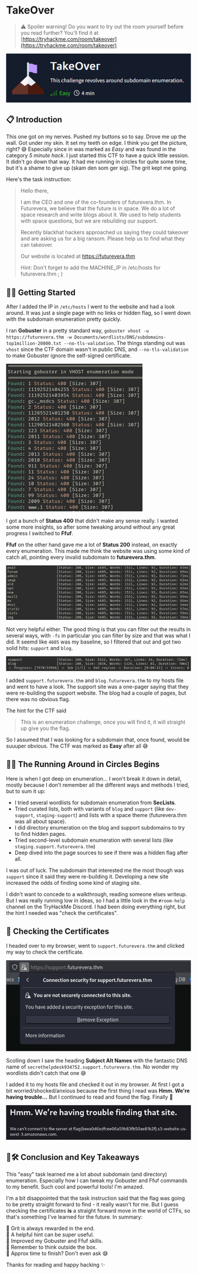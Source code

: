 # TakeOver

> ⚠️ Spoiler warning! Do you want to try out the room yourself before you read further? You'll find it at [https://tryhackme.com/room/takeover](https://tryhackme.com/room/takeover)

![Header](img/HEADER.png)

## 📋 Introduction

This one got on my nerves. Pushed my buttons so to say. Drove me up the wall. Got under my skin. It set my teeth on edge. I think you get the picture, right? 😅 Especially since in was marked as *Easy* and was found in the category *5 minute hack*. I just started this CTF to have a quick little session. It didn't go down that way. It had me running in circles for quite some time, but it's a shame to give up (skam den som ger sig). The grit kept me going.

Here's the task instruction:
> Hello there,
>
>I am the CEO and one of the co-founders of futurevera.thm. In Futurevera, we believe that the future is in space. We do a lot of space research and write blogs about it. We used to help students with space questions, but we are rebuilding our support.
>
>Recently blackhat hackers approached us saying they could takeover and are asking us for a big ransom. Please help us to find what they can takeover.
>
>Our website is located at https://futurevera.thm
>
>Hint: Don't forget to add the MACHINE_IP in /etc/hosts for futurevera.thm ; )

## 🐱‍💻 Getting Started

After I added the IP in `/etc/hosts` I went to the website and had a look around. It was just a single page with no links or hidden flag, so I went down with the subdomain enumeration pretty quickly.

I ran **Gobuster** in a pretty standard way, `gobuster vhost -u https://futurevera.thm -w Documents/wordlists/DNS/subdomains-top1million-20000.txt --no-tls-validation`. The things standing out was `vhost` since the CTF domain wasn't in public DNS, and `--no-tls-validation` to make Gobuster ignore the self-signed certificate. 

![Gobuster](img/GOBUSTER.png)

I got a bunch of **Status 400** that didn't make any sense really. I wanted some more insights, so after some tweaking around without any great progress I switched to **Ffuf**.

**Ffuf** on the other hand gave me a lot of **Status 200** instead, on exactly every enumeration. This made me think the website was using some kind of catch all, pointing every invalid subdomain to **futurevera.thm**. 

![FFUF](img/FFUF.png)

Not very helpful either. The good thing is that you can filter out the results in several ways, with `-fs` in particular you can filter by size and that was what I did. It seemd like `4605` was my baseline, so I filtered that out and got two solid hits: `support` and `blog`.

![FFUF 2 HITS](img/FFUF2HITS.png)

I added `support.futurevera.thm` and `blog.futurevera.thm` to my hosts file and went to have a look. The support site was a one-pager saying that they were re-building the support website. The blog had a couple of pages, but there was no obvious flag. 

The hint for the CTF said
> This is an enumeration challenge, once you will find it, it will straight up give you the flag.

So I assumed that I was looking for a subdomain that, once found, would be suuuper obvious. The CTF was marked as **Easy** after all 😅

## 🤔💫 The Running Around in Circles Begins

Here is when I got deep on enumeration... I won't break it down in detail, mostly because I don't remember all the different ways and methods I tried, but to sum it up:

- I tried several wordlists for subdomain enumeration from **SecLists**.
- Tried curated lists, both with variants of `blog` and `support` (like `dev-support`, `staging-support`) and lists with a space theme (futurevera.thm was all about space).
- I did directory enumeration on the blog and support subdomains to try to find hidden pages.
- Tried second-level subdomain enumeration with several lists (like `staging.support.futurevera.thm`)
- Deep dived into the page sources to see if there was a hidden flag after all.

I was out of luck. The subdomain that interested me the most though was `support` since it said they were re-building it. Developing a new site increased the odds of finding some kind of staging site.

I didn't want to concede to a walkthrough, reading someone elses writeup. But I was really running low in ideas, so I had a little look in the `#room-help` channel on the TryHackMe Discord. I had been doing everything right, but the hint I needed was "check the certificates".

## 📜 Checking the Certificates

I headed over to my browser, went to `support.futurevera.thm` and clicked my way to check the certificate.

![CHECK CERTIFICATE](img/CHECKCERT.png)

Scolling down I saw the heading **Subject Alt Names** with the fantastic DNS name of `secrethelpdesk934752.support.futurevera.thm`. No wonder my wordlists didn't catch that one 😅

I added it to my hosts file and checked it out in my browser. At first I got a bit worried/shocked/anxious because the first thing I read was **Hmm. We're having trouble...** But I continued to read and found the flag. Finally 🚩

![Hmm.](img/HMM.png)

## 📝🛠️ Conclusion and Key Takeaways

This "easy" task learned me a lot about subdomain (and directory) enumeration. Especially how I can tweak my Gobuster and Ffuf commands to my benefit. Such cool and powerful tools! I'm amazed. 

I'm a bit disappointed that the task instruction said that the flag was going to be pretty straight forward to find - it really wasn't for me. But I guess checking the certificates **is** a straight forward move in the world of CTFs, so that's something I've learned for the future. In summary:

📌 Grit is always rewarded in the end.  
📌 A helpful hint can be super useful.  
📌 Improved my Gobuster and Ffuf skills.  
📌 Remember to think outside the box.  
📌 Approx time to finish? Don't even ask 😅

Thanks for reading and happy hacking ✨
